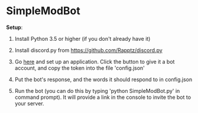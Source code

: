 # SimpleModBot

**Setup**:

1. Install Python 3.5 or higher (if you don't already have it)

2. Install discord.py from https://github.com/Rapptz/discord.py

3. Go [here](https://discordapp.com/developers/applications/me) and set up an application. Click the button to give it a bot account, and copy the token into the file 'config.json'

4. Put the bot's response, and the words it should respond to in config.json

5. Run the bot (you can do this by typing 'python SimpleModBot.py' in command prompt). It will provide a link in the console to invite the bot to your server.
